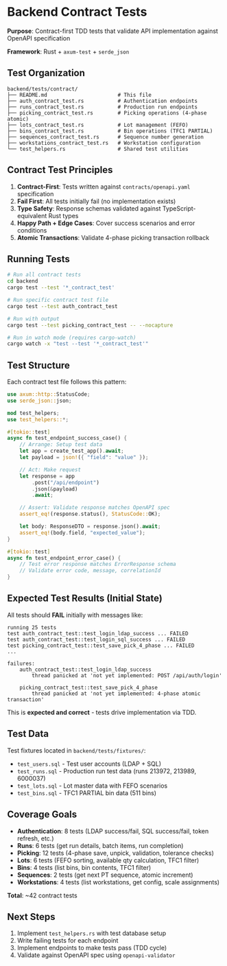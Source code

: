 # Backend Contract Tests

**Purpose**: Contract-first TDD tests that validate API implementation against OpenAPI specification

**Framework**: Rust + `axum-test` + `serde_json`

## Test Organization

```
backend/tests/contract/
├── README.md                       # This file
├── auth_contract_test.rs           # Authentication endpoints
├── runs_contract_test.rs           # Production run endpoints
├── picking_contract_test.rs        # Picking operations (4-phase atomic)
├── lots_contract_test.rs           # Lot management (FEFO)
├── bins_contract_test.rs           # Bin operations (TFC1 PARTIAL)
├── sequences_contract_test.rs      # Sequence number generation
├── workstations_contract_test.rs   # Workstation configuration
└── test_helpers.rs                 # Shared test utilities

```

## Contract Test Principles

1. **Contract-First**: Tests written against `contracts/openapi.yaml` specification
2. **Fail First**: All tests initially fail (no implementation exists)
3. **Type Safety**: Response schemas validated against TypeScript-equivalent Rust types
4. **Happy Path + Edge Cases**: Cover success scenarios and error conditions
5. **Atomic Transactions**: Validate 4-phase picking transaction rollback

## Running Tests

```bash
# Run all contract tests
cd backend
cargo test --test '*_contract_test'

# Run specific contract test file
cargo test --test auth_contract_test

# Run with output
cargo test --test picking_contract_test -- --nocapture

# Run in watch mode (requires cargo-watch)
cargo watch -x "test --test '*_contract_test'"
```

## Test Structure

Each contract test file follows this pattern:

```rust
use axum::http::StatusCode;
use serde_json::json;

mod test_helpers;
use test_helpers::*;

#[tokio::test]
async fn test_endpoint_success_case() {
    // Arrange: Setup test data
    let app = create_test_app().await;
    let payload = json!({ "field": "value" });

    // Act: Make request
    let response = app
        .post("/api/endpoint")
        .json(&payload)
        .await;

    // Assert: Validate response matches OpenAPI spec
    assert_eq!(response.status(), StatusCode::OK);

    let body: ResponseDTO = response.json().await;
    assert_eq!(body.field, "expected_value");
}

#[tokio::test]
async fn test_endpoint_error_case() {
    // Test error response matches ErrorResponse schema
    // Validate error code, message, correlationId
}
```

## Expected Test Results (Initial State)

All tests should **FAIL** initially with messages like:

```
running 25 tests
test auth_contract_test::test_login_ldap_success ... FAILED
test auth_contract_test::test_login_sql_success ... FAILED
test picking_contract_test::test_save_pick_4_phase ... FAILED
...

failures:
    auth_contract_test::test_login_ldap_success
        thread panicked at 'not yet implemented: POST /api/auth/login'

    picking_contract_test::test_save_pick_4_phase
        thread panicked at 'not yet implemented: 4-phase atomic transaction'
```

This is **expected and correct** - tests drive implementation via TDD.

## Test Data

Test fixtures located in `backend/tests/fixtures/`:
- `test_users.sql` - Test user accounts (LDAP + SQL)
- `test_runs.sql` - Production run test data (runs 213972, 213989, 6000037)
- `test_lots.sql` - Lot master data with FEFO scenarios
- `test_bins.sql` - TFC1 PARTIAL bin data (511 bins)

## Coverage Goals

- **Authentication**: 8 tests (LDAP success/fail, SQL success/fail, token refresh, etc.)
- **Runs**: 6 tests (get run details, batch items, run completion)
- **Picking**: 12 tests (4-phase save, unpick, validation, tolerance checks)
- **Lots**: 6 tests (FEFO sorting, available qty calculation, TFC1 filter)
- **Bins**: 4 tests (list bins, bin contents, TFC1 filter)
- **Sequences**: 2 tests (get next PT sequence, atomic increment)
- **Workstations**: 4 tests (list workstations, get config, scale assignments)

**Total**: ~42 contract tests

## Next Steps

1. Implement `test_helpers.rs` with test database setup
2. Write failing tests for each endpoint
3. Implement endpoints to make tests pass (TDD cycle)
4. Validate against OpenAPI spec using `openapi-validator`
